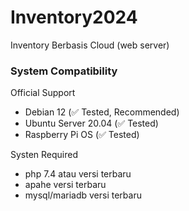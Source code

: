 # Inventory2024
Inventory Berbasis Cloud (web server)

### System Compatibility

Official Support
- Debian 12 (✅ Tested, Recommended)
- Ubuntu Server 20.04 (✅ Tested)
- Raspberry Pi OS (✅ Tested)

Systen Required 
- php 7.4 atau versi terbaru
- apahe versi terbaru
- mysql/mariadb versi terbaru
